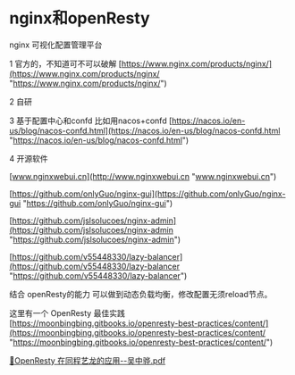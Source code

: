 # nginx和openResty

nginx 可视化配置管理平台

1 官方的，不知道可不可以破解 [https://www.nginx.com/products/nginx/](https://www.nginx.com/products/nginx/ "https://www.nginx.com/products/nginx/")

2 自研

3 基于配置中心和confd 比如用nacos+confd [https://nacos.io/en-us/blog/nacos-confd.html](https://nacos.io/en-us/blog/nacos-confd.html "https://nacos.io/en-us/blog/nacos-confd.html")

4 开源软件

[www.nginxwebui.cn](http://www.nginxwebui.cn "www.nginxwebui.cn")

[https://github.com/onlyGuo/nginx-gui](https://github.com/onlyGuo/nginx-gui "https://github.com/onlyGuo/nginx-gui")

[https://github.com/jslsolucoes/nginx-admin](https://github.com/jslsolucoes/nginx-admin "https://github.com/jslsolucoes/nginx-admin")

[https://github.com/v55448330/lazy-balancer](https://github.com/v55448330/lazy-balancer "https://github.com/v55448330/lazy-balancer")

结合 openResty的能力 可以做到动态负载均衡，修改配置无须reload节点。

这里有一个 OpenResty 最佳实践 [https://moonbingbing.gitbooks.io/openresty-best-practices/content/](https://moonbingbing.gitbooks.io/openresty-best-practices/content/ "https://moonbingbing.gitbooks.io/openresty-best-practices/content/")

[📎OpenResty 在同程艺龙的应用--吴中骅.pdf](https://www.yuque.com/attachments/yuque/0/2020/pdf/1069608/1601276833631-aebf19e9-1eb3-4778-b1b0-312231b2aa12.pdf "📎OpenResty 在同程艺龙的应用--吴中骅.pdf")

